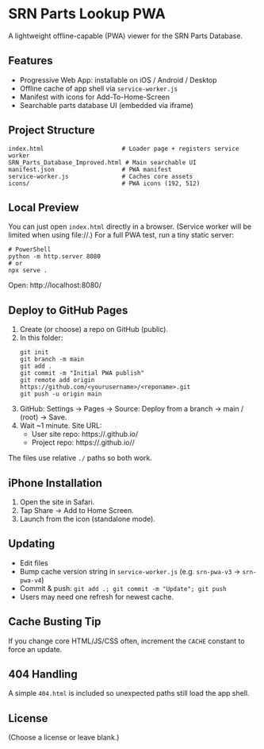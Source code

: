 # SRN Parts Lookup PWA

A lightweight offline-capable (PWA) viewer for the SRN Parts Database.

## Features
- Progressive Web App: installable on iOS / Android / Desktop
- Offline cache of app shell via `service-worker.js`
- Manifest with icons for Add-To-Home-Screen
- Searchable parts database UI (embedded via iframe)

## Project Structure
```
index.html                      # Loader page + registers service worker
SRN_Parts_Database_Improved.html # Main searchable UI
manifest.json                   # PWA manifest
service-worker.js               # Caches core assets
icons/                          # PWA icons (192, 512)
```

## Local Preview
You can just open `index.html` directly in a browser. (Service worker will be limited when using file://.) For a full PWA test, run a tiny static server:

```pwsh
# PowerShell
python -m http.server 8080
# or
npx serve .
```
Open: http://localhost:8080/

## Deploy to GitHub Pages
1. Create (or choose) a repo on GitHub (public).
2. In this folder:
   ```pwsh
   git init
   git branch -m main
   git add .
   git commit -m "Initial PWA publish"
   git remote add origin https://github.com/<yourusername>/<reponame>.git
   git push -u origin main
   ```
3. GitHub: Settings → Pages → Source: Deploy from a branch → main / (root) → Save.
4. Wait ~1 minute. Site URL:
   - User site repo: https://<yourusername>.github.io/
   - Project repo: https://<yourusername>.github.io/<reponame>/

The files use relative `./` paths so both work.

## iPhone Installation
1. Open the site in Safari.
2. Tap Share → Add to Home Screen.
3. Launch from the icon (standalone mode).

## Updating
- Edit files
- Bump cache version string in `service-worker.js` (e.g. `srn-pwa-v3` → `srn-pwa-v4`)
- Commit & push: `git add .; git commit -m "Update"; git push`
- Users may need one refresh for newest cache.

## Cache Busting Tip
If you change core HTML/JS/CSS often, increment the `CACHE` constant to force an update.

## 404 Handling
A simple `404.html` is included so unexpected paths still load the app shell.

## License
(Choose a license or leave blank.)
